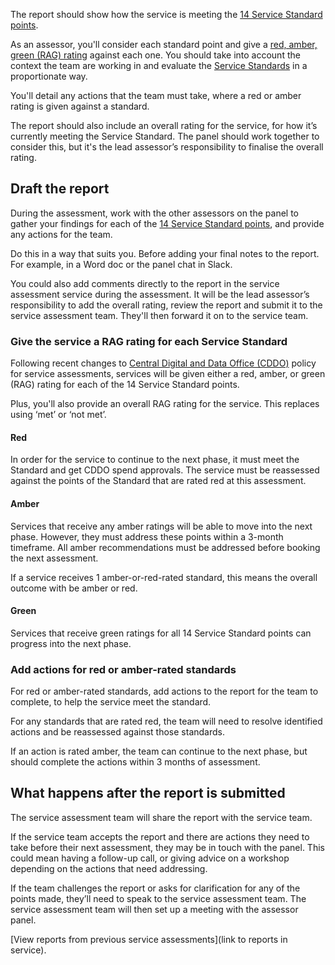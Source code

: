 
The report should show how the service is meeting the [14 Service Standard points](https://apply-the-service-standard.education.gov.uk/service-standard). 

As an assessor, you'll consider each standard point and give a [red, amber, green (RAG) rating](/service-assurance/complete-assessment-report/#give-the-service-a-rag-rating-for-each-service-standard) against each one. You should take into account the context the team are working in and evaluate the [Service Standards](https://apply-the-service-standard.education.gov.uk/service-standard) in a proportionate way. 

You'll detail any actions that the team must take, where a red or amber rating is given against a standard.

The report should also include an overall rating for the service, for how it’s currently meeting the Service Standard. The panel should work together to consider this, but it's the lead assessor’s responsibility to finalise the overall rating.

## Draft the report

During the assessment, work with the other assessors on the panel to gather your findings for each of the [14 Service Standard points](https://apply-the-service-standard.education.gov.uk/service-standard), and provide any actions for the team.

Do this in a way that suits you. Before adding your final notes to the report. For example, in a Word doc or the panel chat in Slack. 

You could also add comments directly to the report in the service assessment service during the assessment. It will be the lead assessor’s responsibility to add the overall rating, review the report and submit it to the service assessment team. They'll then forward it on to the service team.

### Give the service a RAG rating for each Service Standard

Following recent changes to [Central Digital and Data Office (CDDO)](https://www.gov.uk/government/organisations/central-digital-and-data-office) policy for service assessments, services will be given either a red, amber, or green (RAG) rating for each of the 14 Service Standard points. 

Plus, you'll also provide an overall RAG rating for the service. This replaces using ‘met’ or ‘not met’.

#### Red

In order for the service to continue to the next phase, it must meet the Standard and get CDDO spend approvals. The service must be reassessed against the points of the Standard that are rated red at this assessment.

#### Amber

Services that receive any amber ratings will be able to move into the next phase. However, they must address these points within a 3-month timeframe. All amber recommendations must be addressed before booking the next assessment.

If a service receives 1 amber-or-red-rated standard, this means the overall outcome with be amber or red.

#### Green

Services that receive green ratings for all 14 Service Standard points can progress into the next phase.

### Add actions for red or amber-rated standards

For red or amber-rated standards, add actions to the report for the team to complete, to help the service meet the standard. 

For any standards that are rated red, the team will need to resolve identified actions and be reassessed against those standards. 

If an action is rated amber, the team can continue to the next phase, but should complete the actions within 3 months of assessment. 

## What happens after the report is submitted

The service assessment team will share the report with the service team.

If the service team accepts the report and there are actions they need to take before their next assessment, they may be in touch with the panel. This could mean having a follow-up call, or giving advice on a workshop depending on the actions that need addressing.

If the team challenges the report or asks for clarification for any of the points made, they’ll need to speak to the service assessment team. The service assessment team will then set up a meeting with the assessor panel. 

[View reports from previous service assessments](link to reports in service).